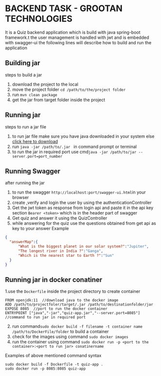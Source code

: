 # BACKEND TASK - GROOTAN TECHNOLOGIES 

It is a Quiz backend application which is build with java spring-boot framework.t 
the user management is handled with jwt and is embedded with swagger-ui
the following lines will describe how to build and run the application

## Building jar 

steps to build a jar

1.  download the project to the local
2.  move the project folder ``` cd /path/to/the/project folder ```
3.  run ``` mvn clean package ```
4.  get the jar from target folder inside the project

## Running jar 

steps to run a jar file

1. to run jar file make sure you have java downloaded in your system else [click here to download](https://www.oracle.com/in/java/technologies/javase-downloads.html)
2. run ``` java -jar /path/to/.jar  ``` in command prompt or terminal
3. to run the jar in required port use cmd``` java -jar /path/to/jar --server.port=port_number ```

## Running Swagger

after running the jar 
1. to run the swagger ``` http://localhost:port/swagger-ui.html ```in your browser
2. create ,verify and login the user by using the authenticationController
3. Get the jwt token as response from login api and paste it in the api key section ``` Bearer <token> ``` which is in the header part of swagger
4. Get quiz and answer it using the QuizController
5. while answering for the quiz use the questions obtained from get api as key to your answer 
 Example
  ```json
  {
    "answerMap":{
        "What is the biggest planet in our solar system?":"Jupiter",
        "The longest river in India ?":"Ganga",
        "Which is the nearest star to Earth ?":"Sun"
    }
  } 
```

## Running jar in docker conatiner
  
  1.use the ```Dockerfile``` inside the project directory to create container
  ```
  FROM openjdk:11  //download java to the docker image
  ADD /path/to/projectfoler/target/.jar /path/to/destinationfolder/jar
  EXPOSE 8085  //port to run the docker container
  ENTRYPOINT ["java","-jar","quiz-app.jar","--server.port=8085"]  //command to run jar in required port
  
 ```
 
 2. run command``` sudo docker build -f filename -t container name /path/to/DockerFile/folder ``` to build a container
 3. check for the images using command ```sudo docker images```
 4. run the container using command ```sudo docker run -p <port to the container>:<port to run jar> conatinername```
 
 Examples of above mentioned command syntax
 
 ```
 sudo docker build -f Dockerfile -t quiz-app .
 sudo docker run -p 8085:8085 quiz-app

```


